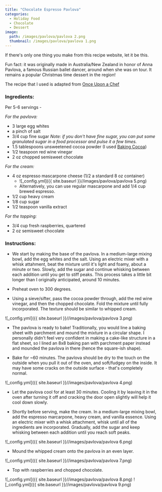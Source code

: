 ```yaml
---
title: "Chocolate Espresso Pavlova"
categories:
  - Holiday Food
  - Chocolate
  - Dessert
image:
  path: /images/pavlova/pavlova 2.png
  thumbnail: /images/pavlova/pavlova 1.png
---
```



If there's only one thing you make from this recipe website, let it be this.

Fun fact: it was originally made in Australia/New Zealand in honor of Anna Pavlova, a famous Russian ballet dancer, around when she was on tour. It remains a popular Christmas time dessert in the region!

The recipe that I used is adapted from [Once Upon a Chef](https://www.onceuponachef.com/recipes/double-chocolate-pavlova-with-marscapone-cream-raspberries.html)

### Ingredients:

Per 5-6 servings - 

_For the pavlova:_

* 3 large egg whites
* a pinch of salt
* 3/4 cup fine sugar
  _Note: if you don't have fine sugar, you can put some granulated sugar in a food processor and pulse it a few times._
* 1.5 tablespoons unsweetened cocoa powder (I used [Baking Cocoa](https://www.kroger.com/p/kroger-sugar-free-baking-cocoa/0001111076927))
* 1/2 teaspoon red wine vinegar
* 2 oz chopped semisweet chocolate

_For the cream:_

* 4 oz espresso mascarpone cheese (1/2 a standard 8 oz container)
  - ![_config.yml]({{ site.baseurl }}//images/pavlova/pavlova 5.png)
  - Alternatively, you can use regular mascarpone and add 1/4 cup brewed espresso.
* 1/2 cup heavy cream
* 1/8 cup sugar
* 1/2 teaspoon vanilla extract

_For the topping:_
* 3/4 cup fresh raspberries, quartered
* 2 oz semisweet chocolate


### Instructions:

* We start by making the base of the pavlova. In a medium-large mixing bowl, add the egg whites and the salt. Using an electric mixer with a whisk attahment, beat the mixture until it's light and foamy, about a minute or two. Slowly, add the sugar and continue whisking between each addition until you get to stiff peaks. This process takes a little bit longer than I originally anticipated, around 10 minutes. 

* Preheat oven to 300 degrees.

* Using a sieve/sifter, pass the cocoa powder through, add the red wine vinegar, and then the chopped chocolate. Fold the mixture until fully incorporated. The texture should be similar to whipped cream.

![_config.yml]({{ site.baseurl }}//images/pavlova/pavlova 3.png)

* The pavlova is ready to bake! Traditionally, you would line a baking sheet with parchment and mound the mixture in a circular shape. I personally didn't feel very confident in making a cake-like structure in a flat sheet, so I lined an 8x8 baking pan with parchment paper instead and mounded the pavlova in there (hence the square-ish shape).

* Bake for ~60 minutes. The pavlova should be dry to the touch on the outside when you pull it out of the oven, and soft/fudgey on the inside. It may have some cracks on the outside surface - that's completely normal.

![_config.yml]({{ site.baseurl }}//images/pavlova/pavlova 4.png)

* Let the pavlova cool for at least 30 minutes. Cooling it by leaving it in the oven after turning it off and cracking the door open slightly will help it cool down slowly.

* Shortly before serving, make the cream. In a medium-large mixing bowl, add the espresso marcarpone, heavy cream, and vanilla essence. Using an electric mixer with a whisk attachment, whisk until all of the ingredients are incorporated. Gradually, add the sugar and keep whisking between each addition until you reach soft peaks. 

![_config.yml]({{ site.baseurl }}//images/pavlova/pavlova 6.png)

* Mound the whipped cream onto the pavlova in an even layer.

![_config.yml]({{ site.baseurl }}//images/pavlova/pavlova 7.png)

* Top with raspberries and chopped chocolate.

![_config.yml]({{ site.baseurl }}//images/pavlova/pavlova 8.png)
![_config.yml]({{ site.baseurl }}//images/pavlova/pavlova 9.png)
